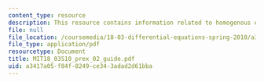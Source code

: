 ```yaml
---
content_type: resource
description: This resource contains information related to homogenous equations.
file: null
file_location: /coursemedia/18-03-differential-equations-spring-2010/a3417a05f84f8249ce343adad2d61bba_MIT18_03S10_prex_02_guide.pdf
file_type: application/pdf
resourcetype: Document
title: MIT18_03S10_prex_02_guide.pdf
uid: a3417a05-f84f-8249-ce34-3adad2d61bba
---
```

